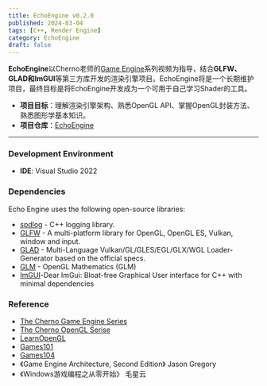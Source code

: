 ```yaml
---
title: EchoEngine v0.2.0
published: 2024-03-04
tags: [C++, Render Engine]
category: EchoEngine
draft: false
---
```

**EchoEngine**以Cherno老师的[Game Engine](https://youtube.com/playlist?list=PLlrATfBNZ98dC-V-N3m0Go4deliWHPFwT&si=uWt66l688XuxNesQ)系列视频为指导，结合**GLFW、GLAD和ImGUI**等第三方库开发的渲染引擎项目。EchoEngine将是一个长期维护项目，最终目标是将EchoEngine开发成为一个可用于自己学习Shader的工具。

- **项目目标**：理解渲染引擎架构、熟悉OpenGL API、掌握OpenGL封装方法、熟悉图形学基本知识。
- **项目仓库**：[EchoEngine](https://github.com/Jerryym/EchoEngine)

---

### Development Environment

* **IDE**: Visual Studio 2022

### Dependencies

Echo Engine uses the following open-source libraries:

- [spdlog](https://github.com/gabime/spdlog) - C++ logging library.
- [GLFW](https://github.com/glfw/glfw) - A multi-platform library for OpenGL, OpenGL ES, Vulkan, window and input.
- [GLAD](https://github.com/Dav1dde/glad) - Multi-Language Vulkan/GL/GLES/EGL/GLX/WGL Loader-Generator based on the official specs.
- [GLM](https://github.com/g-truc/glm) - OpenGL Mathematics (GLM)
- [ImGUI](https://github.com/ocornut/imgui)-Dear ImGui: Bloat-free Graphical User interface for C++ with minimal dependencies

### Reference

- [The Cherno Game Engine Series](https://www.youtube.com/playlist?list=PLlrATfBNZ98dC-V-N3m0Go4deliWHPFwT)
- [The Cherno OpenGL Serise](https://www.youtube.com/playlist?list=PLlrATfBNZ98foTJPJ_Ev03o2oq3-GGOS2)
- [LearnOpenGL](https://learnopengl-cn.github.io/)
- [Games101](https://www.bilibili.com/video/BV1X7411F744/?spm_id_from=333.1007.top_right_bar_window_history.content.click&vd_source=4e4414251af07bbefb2bd982cc7213b8)
- [Games104](https://www.bilibili.com/video/BV1oU4y1R7Km/?spm_id_from=333.788.top_right_bar_window_history.content.click&vd_source=4e4414251af07bbefb2bd982cc7213b8)
- 《Game Engine Architecture, Second Edition》 Jason Gregory
- 《Windows游戏编程之从零开始》 毛星云
